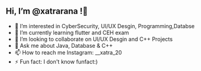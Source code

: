 ## Hi, I’m @xatrarana !👋
- 👀 I’m interested in CyberSecurity, UI/UX Desgin, Programming,Databse
- 🌱 I’m currently learning flutter and CEH exam
- 💞️ I’m looking to collaborate on UI/UX Desgin and C++ Projects
- 💬 Ask me about Java, Database & C++
- 📫 How to reach me Instagram: __xatra_20
- ⚡ Fun fact: I don't know funfact:)




